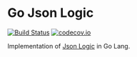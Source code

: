 # Go Json Logic

[![Build Status](https://travis-ci.org/diegoholiveira/jsonlogic.svg)](https://travis-ci.org/diegoholiveira/jsonlogic)
[![codecov.io](https://codecov.io/github/diegoholiveira/jsonlogic/coverage.svg?branch=master)](https://codecov.io/github/diegoholiveira/jsonlogic)

Implementation of [Json Logic](http://jsonlogic.com) in Go Lang.
